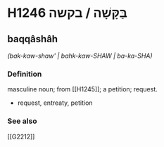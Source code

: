 # H1246 בַּקָּשָׁה / בקשה

## baqqâshâh

_(bak-kaw-shaw' | bahk-kaw-SHAW | ba-ka-SHA)_

### Definition

masculine noun; from [[H1245]]; a petition; request.

- request, entreaty, petition
### See also

[[G2212]]

